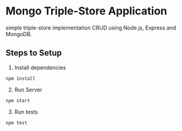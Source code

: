 # Mongo Triple-Store Application

simple triple-store implementation CRUD using Node.js, Express and MongoDB.

## Steps to Setup

1. Install dependencies

```
npm install
```

2. Run Server

```
npm start
```
3. Run tests
```
npm test
```
